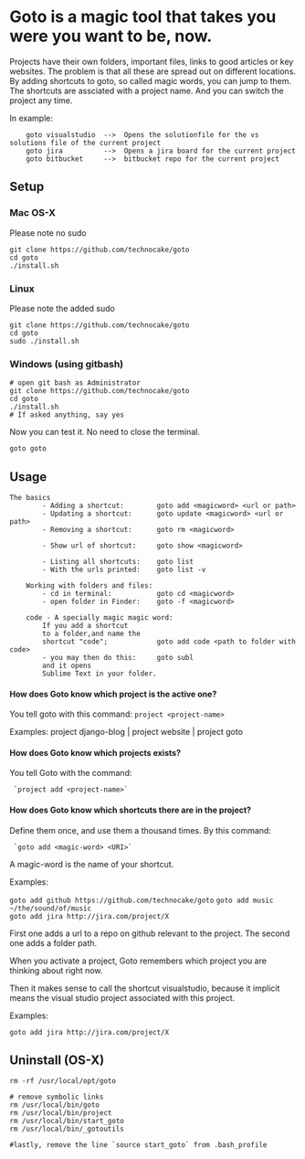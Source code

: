 

# Goto is a magic tool that takes you were you want to be, now. 

Projects have their own folders, important files, links to good articles or key websites. 
The problem is that all these are spread out on different locations.
By adding shortcuts to goto, so called magic words, you can jump to them.
The shortcuts are assciated with a project name. And you can switch the project
any time.

In example:

```
    goto visualstudio  -->  Opens the solutionfile for the vs solutions file of the current project
    goto jira          -->  Opens a jira board for the current project
    goto bitbucket     -->  bitbucket repo for the current project
```
 
## Setup 

### Mac OS-X

Please note no sudo

```
git clone https://github.com/technocake/goto
cd goto 
./install.sh
```

### Linux
Please note the added sudo

```
git clone https://github.com/technocake/goto
cd goto 
sudo ./install.sh
```

### Windows (using gitbash)
```
# open git bash as Administrator
git clone https://github.com/technocake/goto
cd goto 
./install.sh
# If asked anything, say yes
```
Now you can test it. No need to close the terminal.

```
goto goto
```


## Usage

```
The basics
        - Adding a shortcut:        goto add <magicword> <url or path>
        - Updating a shortcut:      goto update <magicword> <url or path>
        - Removing a shortcut:      goto rm <magicword>

        - Show url of shortcut:     goto show <magicword>

        - Listing all shortcuts:    goto list
        - With the urls printed:    goto list -v

    Working with folders and files:
        - cd in terminal:           goto cd <magicword>
        - open folder in Finder:    goto -f <magicword>

    code - A specially magic magic word:
        If you add a shortcut
        to a folder,and name the
        shortcut "code";            goto add code <path to folder with code>
        - you may then do this:     goto subl
        and it opens
        Sublime Text in your folder.

```




#### How does Goto know which project is the active one?

You tell goto with this command:  `project <project-name>`

Examples: project django-blog  | project website  |  project goto


#### How does Goto know which projects exists?

You tell Goto with the command:

     `project add <project-name>`

 
#### How does Goto know which shortcuts there are in the project?

Define them once, and use them a thousand times. By this command:

     `goto add <magic-word> <URI>`

A magic-word is the name of your shortcut. 

Examples:

`goto add github https://github.com/technocake/goto`
`goto add music ~/the/sound/of/music`  
`goto add jira http://jira.com/project/X`

First one adds a url to a repo on github relevant to the project.
The second one adds a folder path.

When you activate a project, Goto remembers which project you are thinking about right now. 

Then it makes sense to call the shortcut visualstudio, because it implicit means the visual studio project associated with this project.

Examples:

    goto add jira http://jira.com/project/X



## Uninstall (OS-X)

```
rm -rf /usr/local/opt/goto

# remove symbolic links
rm /usr/local/bin/goto
rm /usr/local/bin/project
rm /usr/local/bin/start_goto
rm /usr/local/bin/_gotoutils

#lastly, remove the line `source start_goto` from .bash_profile

```

